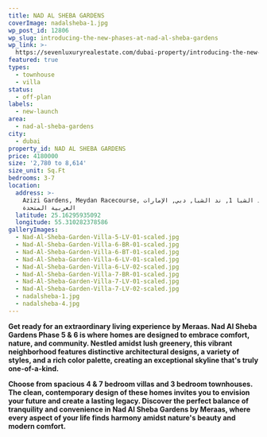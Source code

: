 ```yaml
---
title: NAD AL SHEBA GARDENS
coverImage: nadalsheba-1.jpg
wp_post_id: 12806
wp_slug: introducing-the-new-phases-at-nad-al-sheba-gardens
wp_link: >-
  https://sevenluxuryrealestate.com/dubai-property/introducing-the-new-phases-at-nad-al-sheba-gardens/
featured: true
types:
  - townhouse
  - villa
status:
  - off-plan
labels:
  - new-launch
area:
  - nad-al-sheba-gardens
city:
  - dubai
property_id: NAD AL SHEBA GARDENS
price: 4180000
size: '2,780 to 8,614'
size_unit: Sq.Ft
bedrooms: 3-7
location:
  address: >-
    Azizi Gardens, Meydan Racecourse, ند الشبا 1, ند الشبا, دبي, الإمارات
    العربية المتحدة
  latitude: 25.16295935092
  longitude: 55.310282378586
galleryImages:
  - Nad-Al-Sheba-Garden-Villa-5-LV-01-scaled.jpg
  - Nad-Al-Sheba-Garden-Villa-6-BR-01-scaled.jpg
  - Nad-Al-Sheba-Garden-Villa-6-BT-01-scaled.jpg
  - Nad-Al-Sheba-Garden-Villa-6-LV-01-scaled.jpg
  - Nad-Al-Sheba-Garden-Villa-6-LV-02-scaled.jpg
  - Nad-Al-Sheba-Garden-Villa-7-BR-01-scaled.jpg
  - Nad-Al-Sheba-Garden-Villa-7-LV-01-scaled.jpg
  - Nad-Al-Sheba-Garden-Villa-7-LV-02-scaled.jpg
  - nadalsheba-1.jpg
  - nadalsheba-4.jpg
---
```


**Get ready for an extraordinary living experience by Meraas. Nad Al Sheba Gardens Phase 5 & 6 is where homes are designed to embrace comfort, nature, and community. Nestled amidst lush greenery, this vibrant neighborhood features distinctive architectural designs, a variety of styles, and a rich color palette, creating an exceptional skyline that's truly one-of-a-kind.**

**Choose from spacious 4 & 7 bedroom villas and 3 bedroom townhouses. The clean, contemporary design of these homes invites you to envision your future and create a lasting legacy. Discover the perfect balance of tranquility and convenience in Nad Al Sheba Gardens by Meraas, where every aspect of your life finds harmony amidst nature's beauty and modern comfort.**
